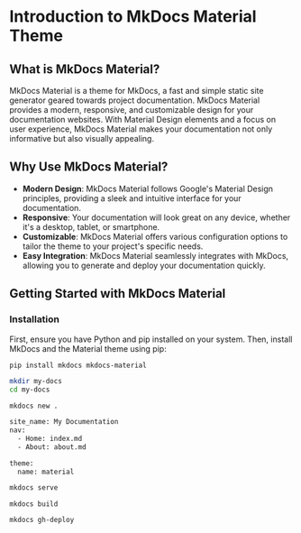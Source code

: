 # Introduction to MkDocs Material Theme

## What is MkDocs Material?

MkDocs Material is a theme for MkDocs, a fast and simple static site generator geared towards project documentation. MkDocs Material provides a modern, responsive, and customizable design for your documentation websites. With Material Design elements and a focus on user experience, MkDocs Material makes your documentation not only informative but also visually appealing.

## Why Use MkDocs Material?

- **Modern Design**: MkDocs Material follows Google's Material Design principles, providing a sleek and intuitive interface for your documentation.
- **Responsive**: Your documentation will look great on any device, whether it's a desktop, tablet, or smartphone.
- **Customizable**: MkDocs Material offers various configuration options to tailor the theme to your project's specific needs.
- **Easy Integration**: MkDocs Material seamlessly integrates with MkDocs, allowing you to generate and deploy your documentation quickly.

## Getting Started with MkDocs Material

### Installation

First, ensure you have Python and pip installed on your system. Then, install MkDocs and the Material theme using pip:

```bash
pip install mkdocs mkdocs-material
```

```bash
mkdir my-docs
cd my-docs
```

```
mkdocs new .
```


``` bash
site_name: My Documentation
nav:
  - Home: index.md
  - About: about.md

theme:
  name: material
```

```bash
mkdocs serve
```

```
mkdocs build
```

```
mkdocs gh-deploy
```
